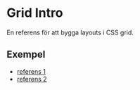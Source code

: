 # Grid Intro

En referens för att bygga layouts i CSS grid.


## Exempel

- [referens 1](https://glimakra-webbutvecklare-2020.github.io/css-grid-intro/reference1/)
- [referens 2](https://glimakra-webbutvecklare-2020.github.io/css-grid-intro/reference2/)
